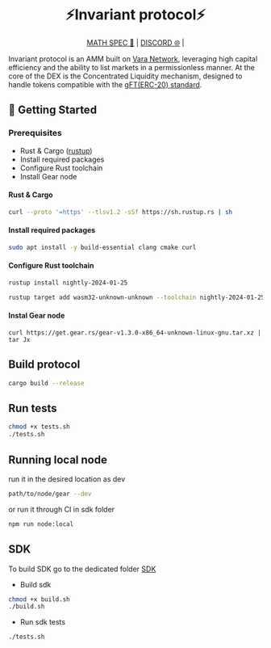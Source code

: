 <div align="center">
    <h1>⚡Invariant protocol⚡</h1>
    <p>
        <a href="https://invariant.app/math-spec-vara.pdf">MATH SPEC 📄</a> |
        <a href="https://discord.gg/VzS3C9wR">DISCORD 🌐</a> |
    </p>
</div>

Invariant protocol is an AMM built on [Vara Network](https://vara.network), leveraging high capital efficiency and the ability to list markets in a permissionless manner. At the core of the DEX is the Concentrated Liquidity mechanism, designed to handle tokens compatible with the [gFT(ERC-20) standard](https://wiki.gear-tech.io/docs/examples/Standards/gft-20).

## 🔨 Getting Started

### Prerequisites

- Rust & Cargo ([rustup](https://www.rust-lang.org/tools/install))
- Install required packages
- Configure Rust toolchain
- Install Gear node


#### Rust & Cargo

```bash
curl --proto '=https' --tlsv1.2 -sSf https://sh.rustup.rs | sh
```

#### Install required packages
```bash
sudo apt install -y build-essential clang cmake curl
```

#### Configure Rust toolchain
```bash
rustup install nightly-2024-01-25
```
```bash
rustup target add wasm32-unknown-unknown --toolchain nightly-2024-01-25
```

#### Instal Gear node
```
curl https://get.gear.rs/gear-v1.3.0-x86_64-unknown-linux-gnu.tar.xz | tar Jx
```

## Build protocol
```bash
cargo build --release
```

## Run tests
```bash
chmod +x tests.sh
./tests.sh
```

## Running local node
run it in the desired location as dev 
```bash
path/to/node/gear --dev
```
or run it through CI in sdk folder
```bash
npm run node:local
```

## SDK
To build SDK go to the dedicated folder [SDK](https://github.com/invariant-labs/protocol-vara/tree/master/sdk)
- Build sdk
```bash
chmod +x build.sh
./build.sh
```
- Run sdk tests
```bash
./tests.sh
```